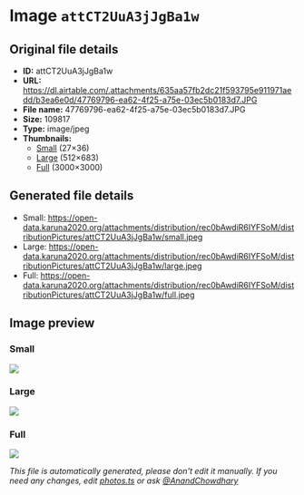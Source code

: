 # Image `attCT2UuA3jJgBa1w`

## Original file details

- **ID:** attCT2UuA3jJgBa1w
- **URL:** https://dl.airtable.com/.attachments/635aa57fb2dc21f593795e911971aedd/b3ea6e0d/47769796-ea62-4f25-a75e-03ec5b0183d7.JPG
- **File name:** 47769796-ea62-4f25-a75e-03ec5b0183d7.JPG
- **Size:** 109817
- **Type:** image/jpeg
- **Thumbnails:**
  - [Small](https://dl.airtable.com/.attachmentThumbnails/718769ff8efcfb02355b087d6a797bee/9c924fd4) (27×36)
  - [Large](https://dl.airtable.com/.attachmentThumbnails/9595a35c211ee1c9ecf2964db4c7a71e/e811e322) (512×683)
  - [Full](https://dl.airtable.com/.attachmentThumbnails/023bd2f9ba4484f6b3523135f31bbefc/7047a296) (3000×3000)

## Generated file details

- Small: https://open-data.karuna2020.org/attachments/distribution/rec0bAwdiR6IYFSoM/distributionPictures/attCT2UuA3jJgBa1w/small.jpeg
- Large: https://open-data.karuna2020.org/attachments/distribution/rec0bAwdiR6IYFSoM/distributionPictures/attCT2UuA3jJgBa1w/large.jpeg
- Full: https://open-data.karuna2020.org/attachments/distribution/rec0bAwdiR6IYFSoM/distributionPictures/attCT2UuA3jJgBa1w/full.jpeg

## Image preview

### Small

![](https://open-data.karuna2020.org/attachments/distribution/rec0bAwdiR6IYFSoM/distributionPictures/attCT2UuA3jJgBa1w/small.jpeg)

### Large

![](https://open-data.karuna2020.org/attachments/distribution/rec0bAwdiR6IYFSoM/distributionPictures/attCT2UuA3jJgBa1w/large.jpeg)

### Full

![](https://open-data.karuna2020.org/attachments/distribution/rec0bAwdiR6IYFSoM/distributionPictures/attCT2UuA3jJgBa1w/full.jpeg)

_This file is automatically generated, please don't edit it manually. If you need any changes, edit [photos.ts](/photos.ts) or ask [@AnandChowdhary](https://github.com/AnandChowdhary)_
